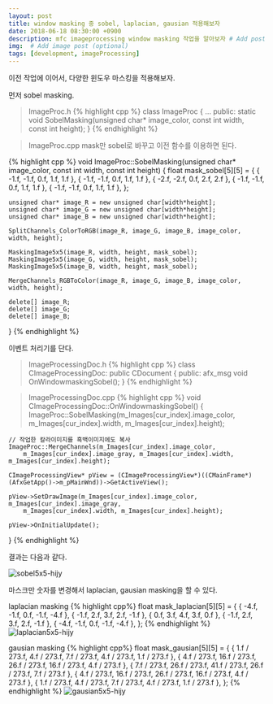 ```yaml
---
layout: post
title: window masking 중 sobel, laplacian, gausian 적용해보자
date: 2018-06-18 08:30:00 +0900
description: mfc imageprocessing window masking 작업을 알아보자 # Add post description (optional)
img:  # Add image post (optional)
tags: [development, imageProcessing]
---
```


이전 작업에 이어서, 다양한 윈도우 마스킹을 적용해보자.

먼저 sobel masking.

> ImageProc.h
{% highlight cpp %}
class ImageProc
{
    ...
public:
    static void SobelMasking(unsigned char* image_color,
		const int width, const int height);
}
{% endhighlight %}

> ImageProc.cpp
mask만 sobel로 바꾸고 이전 함수를 이용하면 된다.

{% highlight cpp %}
void ImageProc::SobelMasking(unsigned char* image_color,
	const int width, const int height)
{
	float mask_sobel[5][5] = {
		{ -1.f, -1.f, 0.f, 1.f, 1.f },
		{ -1.f, -1.f, 0.f, 1.f, 1.f },
		{ -2.f, -2.f, 0.f, 2.f, 2.f },
		{ -1.f, -1.f, 0.f, 1.f, 1.f },
		{ -1.f, -1.f, 0.f, 1.f, 1.f },
	};

	unsigned char* image_R = new unsigned char[width*height];
	unsigned char* image_G = new unsigned char[width*height];
	unsigned char* image_B = new unsigned char[width*height];

	SplitChannels_ColorToRGB(image_R, image_G, image_B, image_color, width, height);

	MaskingImage5x5(image_R, width, height, mask_sobel);
	MaskingImage5x5(image_G, width, height, mask_sobel);
	MaskingImage5x5(image_B, width, height, mask_sobel);

	MergeChannels_RGBToColor(image_R, image_G, image_B, image_color, width, height);

	delete[] image_R;
	delete[] image_G;
	delete[] image_B;
}
{% endhighlight %}

이벤트 처리기를 단다.
> ImageProcessingDoc.h
{% highlight cpp %}
class CImageProcessingDoc: public CDocument
{
public:
    afx_msg void OnWindowmaskingSobel();
}
{% endhighlight %}

> ImageProcessingDoc.cpp
{% highlight cpp %}
void CImageProcessingDoc::OnWindowmaskingSobel()
{
    ImageProc::SobelMasking(m_Images[cur_index].image_color,
        m_Images[cur_index].width, m_Images[cur_index].height);
    
    // 작업한 칼라이미지를 흑백이미지에도 복사
    ImageProc::MergeChannels(m_Images[cur_index].image_color,
        m_Images[cur_index].image_gray, m_Images[cur_index].width, m_Images[cur_index].height);
    
    CImageProcessingView* pView = (CImageProcessingView*)((CMainFrame*)(AfxGetApp()->m_pMainWnd))->GetActiveView();

	pView->SetDrawImage(m_Images[cur_index].image_color, m_Images[cur_index].image_gray,
		m_Images[cur_index].width, m_Images[cur_index].height);

	pView->OnInitialUpdate();
}
{% endhighlight %}

결과는 다음과 같다.

![sobel5x5-hijy]({{"/assets/img/imageProcessing/sobel5x5-hijy.jpg"}})

마스크만 숫자를 변경해서 laplacian, gausian masking을 할 수 있다.

laplacian masking
{% highlight cpp%}
float mask_laplacian[5][5] = {
		{ -4.f, -1.f, 0.f, -1.f, -4.f },
		{ -1.f,  2.f, 3.f,  2.f, -1.f },
		{  0.f,  3.f, 4.f,  3.f,  0.f },
		{ -1.f,  2.f, 3.f,  2.f, -1.f },
		{ -4.f, -1.f, 0.f, -1.f, -4.f },
};
{% endhighlight %}
![laplacian5x5-hijy]({{"/assets/img/imageProcessing/laplacian5x5-hijy.jpg"}})

gausian masking
{% highlight cpp%}
float mask_gausian[5][5] = {
		{ 1.f / 273.f,	4.f / 273.f,  7.f / 273.f, 4.f  / 273.f, 1.f / 273.f },
		{ 4.f / 273.f, 16.f / 273.f, 26.f / 273.f, 16.f / 273.f, 4.f / 273.f },
		{ 7.f / 273.f, 26.f / 273.f, 41.f / 273.f, 26.f / 273.f, 7.f / 273.f },
		{ 4.f / 273.f, 16.f / 273.f, 26.f / 273.f, 16.f / 273.f, 4.f / 273.f },
		{ 1.f / 273.f,	4.f / 273.f,  7.f / 273.f, 4.f  / 273.f, 1.f / 273.f },
	};
{% endhighlight %}
![gausian5x5-hijy]({{"/assets/img/imageProcessing/gausian5x5-hijy.jpg"}})
